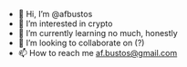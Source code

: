 - 👋 Hi, I’m @afbustos
- 👀 I’m interested in crypto 
- 🌱 I’m currently learning no much, honestly
- 💞️ I’m looking to collaborate on (?)
- 📫 How to reach me af.bustos@gmail.com

<!---
afbustos/afbustos is a ✨ special ✨ repository because its `README.md` (this file) appears on your GitHub profile.
You can click the Preview link to take a look at your changes.
--->
